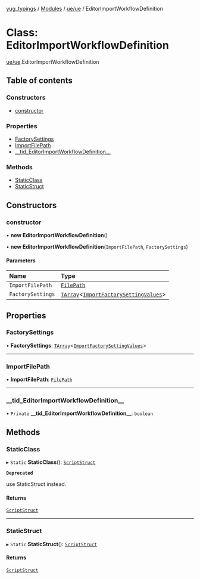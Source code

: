[yug_typings](../README.md) / [Modules](../modules.md) / [ue/ue](../modules/ue_ue.md) / EditorImportWorkflowDefinition

# Class: EditorImportWorkflowDefinition

[ue/ue](../modules/ue_ue.md).EditorImportWorkflowDefinition

## Table of contents

### Constructors

- [constructor](ue_ue.EditorImportWorkflowDefinition.md#constructor)

### Properties

- [FactorySettings](ue_ue.EditorImportWorkflowDefinition.md#factorysettings)
- [ImportFilePath](ue_ue.EditorImportWorkflowDefinition.md#importfilepath)
- [\_\_tid\_EditorImportWorkflowDefinition\_\_](ue_ue.EditorImportWorkflowDefinition.md#__tid_editorimportworkflowdefinition__)

### Methods

- [StaticClass](ue_ue.EditorImportWorkflowDefinition.md#staticclass)
- [StaticStruct](ue_ue.EditorImportWorkflowDefinition.md#staticstruct)

## Constructors

### constructor

• **new EditorImportWorkflowDefinition**()

• **new EditorImportWorkflowDefinition**(`ImportFilePath`, `FactorySettings`)

#### Parameters

| Name | Type |
| :------ | :------ |
| `ImportFilePath` | [`FilePath`](ue_ue.FilePath.md) |
| `FactorySettings` | [`TArray`](../interfaces/ue_puerts.TArray.md)<[`ImportFactorySettingValues`](ue_ue.ImportFactorySettingValues.md)\> |

## Properties

### FactorySettings

• **FactorySettings**: [`TArray`](../interfaces/ue_puerts.TArray.md)<[`ImportFactorySettingValues`](ue_ue.ImportFactorySettingValues.md)\>

___

### ImportFilePath

• **ImportFilePath**: [`FilePath`](ue_ue.FilePath.md)

___

### \_\_tid\_EditorImportWorkflowDefinition\_\_

• `Private` **\_\_tid\_EditorImportWorkflowDefinition\_\_**: `boolean`

## Methods

### StaticClass

▸ `Static` **StaticClass**(): [`ScriptStruct`](ue_ue.ScriptStruct.md)

**`Deprecated`**

use StaticStruct instead.

#### Returns

[`ScriptStruct`](ue_ue.ScriptStruct.md)

___

### StaticStruct

▸ `Static` **StaticStruct**(): [`ScriptStruct`](ue_ue.ScriptStruct.md)

#### Returns

[`ScriptStruct`](ue_ue.ScriptStruct.md)
